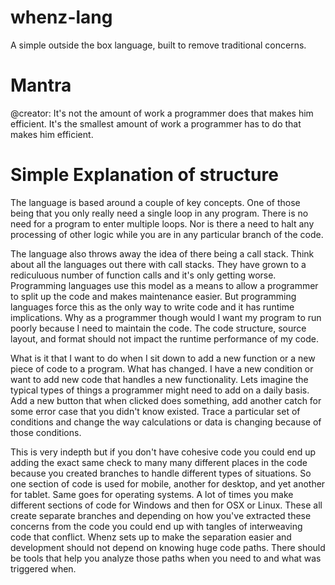 # whenz-lang
A simple outside the box language, built to remove traditional concerns.

# Mantra
@creator: It's not the amount of work a programmer does that makes him efficient. 
It's the smallest amount of work a programmer has to do that makes him efficient.

# Simple Explanation of structure

The language is based around a couple of key concepts. One of those being that you only really need a single loop in any program. There is no need for a program to enter multiple loops. Nor is there a need to halt any processing of other logic while you are in any particular branch of the code.

The language also throws away the idea of there being a call stack. Think about all the languages out there with call stacks. They have grown to a rediculuous number of function calls and it's only getting worse. Programming languages use this model as a means to allow a programmer to split up the code and makes maintenance easier. But programming languages force this as the only way to write code and it has runtime implications. Why as a programmer though would I want my program to run poorly because I need to maintain the code. The code structure, source layout, and format should not impact the runtime performance of my code.

What is it that I want to do when I sit down to add a new function or a new piece of code to a program. What has changed. I have a new condition or want to add new code that handles a new functionality. Lets imagine the typical types of things a programmer might need to add on a daily basis. Add a new button that when clicked does something, add another catch for some error case that you didn't know existed. Trace a particular set of conditions and change the way calculations or data is changing because of those conditions. 

This is very indepth but if you don't have cohesive code you could end up adding the exact same check to many many different places in the code because you created branches to handle different types of situations. So one section of code is used for mobile, another for desktop, and yet another for tablet. Same goes for operating systems. A lot of times you make different sections of code for Windows and then for OSX or Linux. These all create separate branches and depending on how you've extracted these concerns from the code you could end up with tangles of interweaving code that conflict. Whenz sets up to make the separation easier and development should not depend on knowing huge code paths. There should be tools that help you analyze those paths when you need to and what was triggered when.




